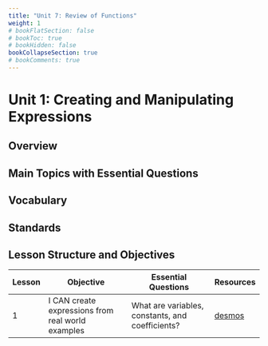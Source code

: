 ```yaml
---
title: "Unit 7: Review of Functions"
weight: 1
# bookFlatSection: false
# bookToc: true
# bookHidden: false
bookCollapseSection: true
# bookComments: true
---
```

# Unit 1: Creating and Manipulating Expressions

## Overview

## Main Topics with Essential Questions

## Vocabulary

## Standards

## Lesson Structure and Objectives

Lesson | Objective | Essential Questions | Resources
--- | --- | --- | ---
1 | I CAN create expressions from real world examples | What are variables, constants, and coefficients? | [desmos](https://desmos.com)
